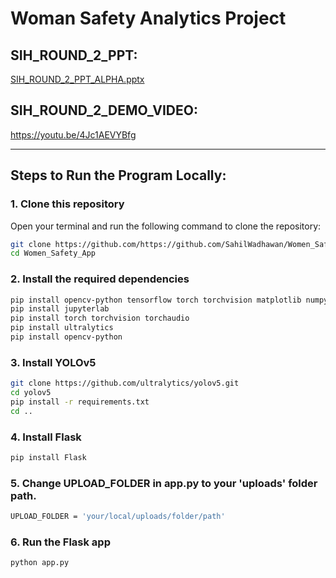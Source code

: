 # Woman Safety Analytics Project

## SIH_ROUND_2_PPT:
[SIH_ROUND_2_PPT_ALPHA.pptx](https://github.com/user-attachments/files/16936386/SIH_ROUND_2_PPT_ALPHA.pptx)

## SIH_ROUND_2_DEMO_VIDEO:
https://youtu.be/4Jc1AEVYBfg

---

## Steps to Run the Program Locally:

### 1. Clone this repository
Open your terminal and run the following command to clone the repository:

```bash
git clone https://github.com/https://github.com/SahilWadhawan/Women_Safety_App.git
cd Women_Safety_App
```
### 2. Install the required dependencies
```bash
pip install opencv-python tensorflow torch torchvision matplotlib numpy scikit-learn Flask twilio
pip install jupyterlab
pip install torch torchvision torchaudio
pip install ultralytics
pip install opencv-python
```
### 3. Install YOLOv5
```bash
git clone https://github.com/ultralytics/yolov5.git
cd yolov5
pip install -r requirements.txt
cd ..
```
### 4. Install Flask
```bash
pip install Flask
```
### 5. Change UPLOAD_FOLDER in app.py to your 'uploads' folder path.
```bash
UPLOAD_FOLDER = 'your/local/uploads/folder/path'
```
### 6. Run the Flask app
```bash
python app.py
```
